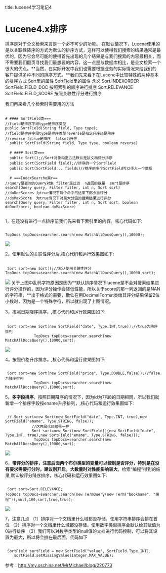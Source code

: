 title: lucene4学习笔记4 

#  Lucene4.x排序 
排序是对于全文检索来言是一个必不可少的功能。
在默认情况下，Lucene使用的是以关联性降序的方式为默认的排序方式，这样可以使得我们搜索的结果通常是最优的，因为它会尽可能的使得首先出现的几个结果是与我们搜索的内容最相关，而不需要我们翻页寻找我们最想要的内容，这一点是与数据库相比，是全文检索一个很大的优点。**当然，在实际开发中我们也需要根据业务的实际情况来给我们的客户提供多种不同的排序方式。**我们先来看下在Lucene中比较特殊的两种基本的排序方式 
Sort里的属性	SortField里的属性	含义
Sort.INDEXORDER	SortField.FIELD_DOC	按照索引的顺序进行排序
Sort.RELEVANCE	SortField.FIELD_SCORE	按照关联性评分进行排序

我们再来看几个检索时需要用的方法
```

# #### SortField类===
//field是排序字段type是排序类型
public SortField(String field, Type type);
//field是排序字段type是排序类型reverse是指定升序还是降序
//reverse 为true是降序  false为升序
  public SortField(String field, Type type, boolean reverse)
 
  # #### Sort类===
  public Sort();//Sort对象构造方法默认是按文档评分排序
  public Sort(SortField field);//排序的一个SortField
  public Sort(SortField... fields)//排序的多个SortField可以传入一个数组
  
  # ===IndexSearche类r==
//query是查询的Query对象 filter是过滤  n返回的数量  sort是排序
search(Query query, Filter filter, int n, Sort sort) 
//doDocScores 为true情况下每个命中的结果下都会被评分
//doMaxScore  为true情况下对最大分值的搜索结果进行评分
search(Query query, Filter filter, int n, Sort sort, boolean doDocScores, boolean doMaxScore)


```
1，在还没有进行一点排序前我们先来看下索引里的内容，核心代码如下: 
```

TopDocs topDocs=searcher.search(new MatchAllDocsQuery(),10000);

```
![](/data/dokuwiki/lucene/pasted/20160302-110329.png)

2，使用默认的关联性评分后,核心代码和运行效果图如下: 
```

 Sort sort=new Sort();//默认使用关联性评分
TopDocs topDocs=searcher.search(new MatchAllDocsQuery(),10000,sort);

```
![](/data/dokuwiki/lucene/pasted/20160302-110400.png)
关于上图中乱码字符原因是因为**默认排序情况下lucene是不会对搜索结果进行评分操作的，因为评分操作会降低性能，所以关于score的那一列返回的是NAN的字符串，**出于格式的需要，散仙在用DecimalFormat类给其评分结果保留2位小数时，因为是一个特殊字符，所以就出现了上图情况。 

3，按照日期降序排序，,核心代码和运行效果图如下: 
```

 Sort sort=new Sort(new SortField("date", Type.INT,true));//true为降序排列
             TopDocs topDocs=searcher.search(new MatchAllDocsQuery(),10000,sort);

```
![](/data/dokuwiki/lucene/pasted/20160302-110517.png)

4，按照价格升序排序，,核心代码和运行效果图如下: 
```

 Sort sort=new Sort(new SortField("price", Type.DOUBLE,false));//false为降序排列
             TopDocs topDocs=searcher.search(new MatchAllDocsQuery(),10000,sort);

```

5，**多字段排序**，按照日期降序的情况下，因为id为7和8的日期相同，所以我们就新增一个排序字段按ename升序排列，,核心代码和运行效果图如下: 
```

 // Sort sort=new Sort(new SortField("date", Type.INT, true),new SortField("ename", Type.STRING, false));
            //这两段代码效果一样
            Sort sort=new Sort(new SortField[]{new SortField("date", Type.INT, true),new SortField("ename", Type.STRING, false)});
             TopDocs topDocs=searcher.search(new MatchAllDocsQuery(),10000,sort);

```
![](/data/dokuwiki/lucene/pasted/20160302-110647.png)

6，**带评分的排序，注意后面两个布尔类型的变量可以控制是否评分，特别是在没有要求需要打分时，建议别开启，大数量时对性能影响较大**，检索“编程”得到的结果,默认按评分降序排序，核心代码和运行效果图如下: 
```

 Sort sort=Sort.RELEVANCE;
TopDocs topDocs=searcher.search(new TermQuery(new Term("bookname", "编程")),null,100,sort,true,true);

```
![](/data/dokuwiki/lucene/pasted/20160302-110756.png)

7，注意几点 
（1）排序对一个文档里什么域都没存储，使用字符串排序会排在首位 
（2）排序对一个文档里什么域都没存储，使用数字类型排序会默认给其赋值为0进行排序 
（3）我们可以对数字类型的null值的文档进行代码控制，可以将其设置为最大，所以将会排在最后面，代码如下 
```

 SortField sortField = new SortField("value", SortField.Type.INT);
    sortField.setMissingValue(Integer.MAX_VALUE);

```


参考：http://my.oschina.net/MrMichael/blog/220773